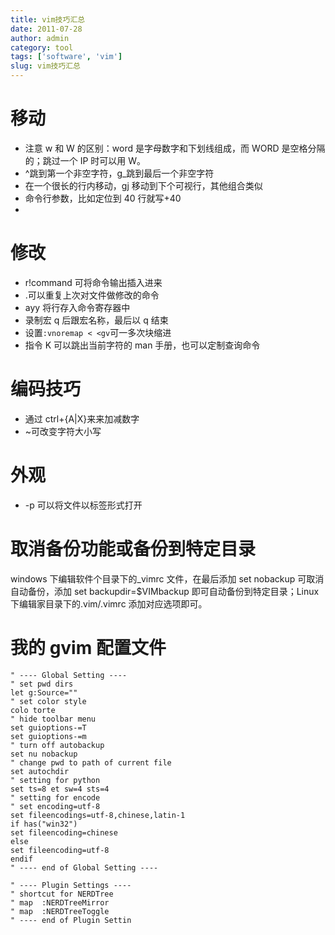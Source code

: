 ```yaml
---
title: vim技巧汇总
date: 2011-07-28
author: admin
category: tool
tags: ['software', 'vim']
slug: vim技巧汇总
---
```


# 移动

- 注意 w 和 W 的区别：word 是字母数字和下划线组成，而 WORD 是空格分隔的；跳过一个 IP 时可以用 W。
- \^跳到第一个非空字符，g\_跳到最后一个非空字符
- 在一个很长的行内移动，gj 移动到下个可视行，其他组合类似
- 命令行参数，比如定位到 40 行就写+40
-

# 修改

- r!command 可将命令输出插入进来
- .可以重复上次对文件做修改的命令
- ayy 将行存入命令寄存器中
- 录制宏 q 后跟宏名称，最后以 q 结束
- 设置`:vnoremap < <gv`可一多次块缩进
- 指令 K 可以跳出当前字符的 man 手册，也可以定制查询命令

# 编码技巧

- 通过 ctrl+{A|X}来来加减数字
- \~可改变字符大小写

# 外观

- -p 可以将文件以标签形式打开

# 取消备份功能或备份到特定目录

windows 下编辑软件个目录下的\_vimrc 文件，在最后添加 set
nobackup 可取消自动备份，添加 set
backupdir=\$VIMbackup 即可自动备份到特定目录；Linux 下编辑家目录下的.vim/.vimrc 添加对应选项即可。

# 我的 gvim 配置文件

    " ---- Global Setting ----
    " set pwd dirs
    let g:Source=""
    " set color style
    colo torte
    " hide toolbar menu
    set guioptions-=T
    set guioptions-=m
    " turn off autobackup
    set nu nobackup
    " change pwd to path of current file
    set autochdir
    " setting for python
    set ts=8 et sw=4 sts=4
    " setting for encode
    " set encoding=utf-8
    set fileencodings=utf-8,chinese,latin-1
    if has("win32")
    set fileencoding=chinese
    else
    set fileencoding=utf-8
    endif
    " ---- end of Global Setting ----

    " ---- Plugin Settings ----
    " shortcut for NERDTree
    " map  :NERDTreeMirror
    " map  :NERDTreeToggle
    " ---- end of Plugin Settin
